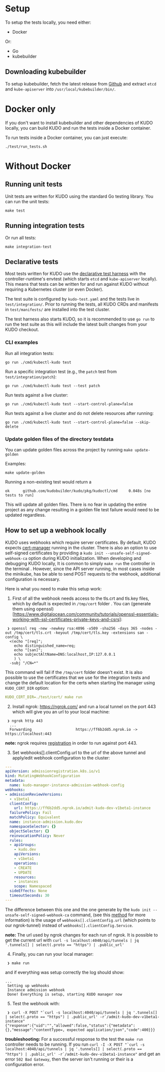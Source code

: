 # Setup

To setup the tests locally, you need either:

* Docker

Or:

* Go
* kubebuilder

## Downloading kubebuilder

To setup kubebuilder, fetch the latest release from [Github](https://github.com/kubernetes-sigs/kubebuilder/releases) and extract `etcd` and `kube-apiserver` into `/usr/local/kubebuilder/bin/`.

# Docker only

If you don't want to install kubebuilder and other dependencies of KUDO locally, you can build KUDO and run the tests inside a Docker container.

To run tests inside a Docker container, you can just execute:

`./test/run_tests.sh`


# Without Docker

## Running unit tests

Unit tests are written for KUDO using the standard Go testing library. You can run the unit tests:

```
make test
```

## Running integration tests

Or run all tests:

```
make integration-test
```

## Declarative tests

Most tests written for KUDO use the [declarative test harness](https://kudo.dev/docs/testing) with the controller-runtime's envtest (which starts `etcd` and `kube-apiserver` locally). This means that tests can be written for and run against KUDO without requiring a Kubernetes cluster (or even Docker).

The test suite is configured by `kudo-test.yaml` and the tests live in `test/integration/`. Prior to running the tests, all KUDO CRDs and manifests in `test/manifests/` are installed into the test cluster.

The test harness also starts KUDO, so it is recommended to use `go run` to run the test suite as this will include the latest built changes from your KUDO checkout.

### CLI examples

Run all integration tests:

```
go run ./cmd/kubectl-kudo test
```

Run a specific integration test (e.g., the `patch` test from `test/integration/patch`):

```
go run ./cmd/kubectl-kudo test --test patch
```

Run tests against a live cluster:

```
go run ./cmd/kubectl-kudo test --start-control-plane=false
```

Run tests against a live cluster and do not delete resources after running:

```
go run ./cmd/kubectl-kudo test --start-control-plane=false --skip-delete
```
### Update golden files of the directory testdata

You can update golden files across the project by running `make update-golden`

Examples:
```
make update-golden
```

Running a non-existing test would return a
```
ok      github.com/kudobuilder/kudo/pkg/kudoctl/cmd     0.048s [no tests to run]
```

This will update all golden files.   There is no fear in updating the entire project as any change resulting in a golden file test failure would need to be updated regardless.


## How to set up a webhook locally

KUDO uses webhooks which require server certificates. By default, KUDO expects [cert-manager](https://cert-manager.io/) running in the cluster. There is also an option to use self-signed certificates by providing a `kudo init --unsafe-self-signed-webhook-ca` option during KUDO initialization. When developing and debugging KUDO locally, It is common to simply `make run` the controller in the terminal . However, since the API server running, in most cases inside the minikube, has be able to send POST requests to the webhook, additional configuration is necessary.

Here is what you need to make this setup work:

1. First of all the webhook needs access to the tls.crt and tls.key files, which by default is expected in `/tmp/cert` folder . You can (generate them using openssl)[https://www.digitalocean.com/community/tutorials/openssl-essentials-working-with-ssl-certificates-private-keys-and-csrs]:
```shell script
 ❯ openssl req -new -newkey rsa:4096 -x509 -sha256 -days 365 -nodes -out /tmp/cert/tls.crt -keyout /tmp/cert/tls.key -extensions san -config \
  <(echo "[req]"; 
    echo distinguished_name=req; 
    echo "[san]"; 
    echo subjectAltName=DNS:localhost,IP:127.0.0.1
    ) \
  -subj "/CN=*"
```
This command will fail if the `/tmp/cert` folder doesn't exist.  It is also possible to use the certificates that we use for the integration tests and change the default location for the certs when starting the manager using `KUDO_CERT_DIR` option:
```yaml
KUDO_CERT_DIR=./test/cert/ make run
```

2. Install ngrok: https://ngrok.com/ and run a local tunnel on the port 443 which will give you an url to your local machine:
```shell script
 ❯ ngrok http 443
  ...
  Forwarding                    https://ff6b2dd5.ngrok.io -> https://localhost:443
```
**note:** ngrok requires [registration]( https://ngrok.com/signup) in order to run against port 443.

3. Set webhooks[].clientConfig.url to the url of the above tunnel and apply/edit webhook configuration to the cluster:
```yaml
---
apiVersion: admissionregistration.k8s.io/v1
kind: MutatingWebhookConfiguration
metadata:
  name: kudo-manager-instance-admission-webhook-config
webhooks:
- admissionReviewVersions:
  - v1beta1
  clientConfig:
    url: https://ff6b2dd5.ngrok.io/admit-kudo-dev-v1beta1-instance
  failurePolicy: Fail
  matchPolicy: Equivalent
  name: instance-admission.kudo.dev
  namespaceSelector: {}
  objectSelector: {}
  reinvocationPolicy: Never
  rules:
  - apiGroups:
    - kudo.dev
    apiVersions:
    - v1beta1
    operations:
    - CREATE
    - UPDATE
    resources:
    - instances
    scope: Namespaced
  sideEffects: None
  timeoutSeconds: 30
---
```

The difference between this one and the one generate by the `kudo init --unsafe-self-signed-webhook-ca` command, (see this [method](pkg/kudoctl/kudoinit/prereq/webhook.go:163) for more information) is the usage of `webhooks[].clientConfig.url` (which points to our ngrok-tunnel) instead of `webhooks[].clientConfig.Service`.

**note:** The url used by ngrok changes for each run of ngrok.  It is possible to get the current url with `curl -s localhost:4040/api/tunnels | jq '.tunnels[] | select(.proto == "https") | .public_url'`

4. Finally, you can run your local manager:
```shell script
 ❯ make run
```

and if everything was setup correctly the log should show:
```text
...
 Setting up webhooks
 Instance admission webhook
 Done! Everything is setup, starting KUDO manager now
```

5. Test the webhook with:
```shell script
 ❯ curl -X POST "`curl -s localhost:4040/api/tunnels | jq '.tunnels[] | select(.proto == "https") | .public_url' -r`/admit-kudo-dev-v1beta1-instance"
{"response":{"uid":"","allowed":false,"status":{"metadata":{},"message":"contentType=, expected application/json","code":400}}}
```

**troubleshooting:** For a successful response to the test the `make run` controller needs to be running.  If you run ```curl -I -X POST "`curl -s localhost:4040/api/tunnels | jq '.tunnels[] | select(.proto == "https") | .public_url' -r`/admit-kudo-dev-v1beta1-instance"``` and get an error `502 Bad Gateway`, then the server isn't running or their is a configuration error.